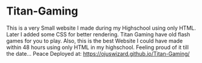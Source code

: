 # Titan-Gaming
This is a very Small website I made during my Highschool using only HTML.
Later I added some CSS for better rendering.
Titan Gaming have old flash games for you to play.
Also, this is the best Website I could have made within 48 hours using only HTML in my highschool.
Feeling proud of it till the date...
Peace
Deployed at: https://ojuswizard.github.io/Titan-Gaming/
